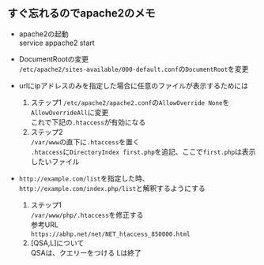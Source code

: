 ## すぐ忘れるのでapache2のメモ

- apache2の起動  
service appache2 start

- DocumentRootの変更  
`/etc/apache2/sites-available/000-default.conf`の`DocumentRoot`を変更

- urlにipアドレスのみを指定した場合に任意のファイルが表示するためには  
  1. ステップ1
`/etc/apache2/apache2.conf`の`AllowOverride None`を`AllowOverrideAll`に変更  
これで下記の`.htaccess`が有効になる
  2. ステップ2  
`/var/www`の直下に`.htaccess`を置く  
`.htaccess`に`DirectoryIndex first.php`を追記、ここで`first.php`は表示したいファイル  

- `http://example.com/list`を指定した時、`http://example.com/index.php/list`と解釈するようにする  
  1. ステップ1  
  `/var/www/php/.htaccess`を修正する  
  参考URL  
  `https://abhp.net/net/NET_htaccess_850000.html`
  2. [QSA,L]について  
  QSAは、クエリーをつける
  Lは終了